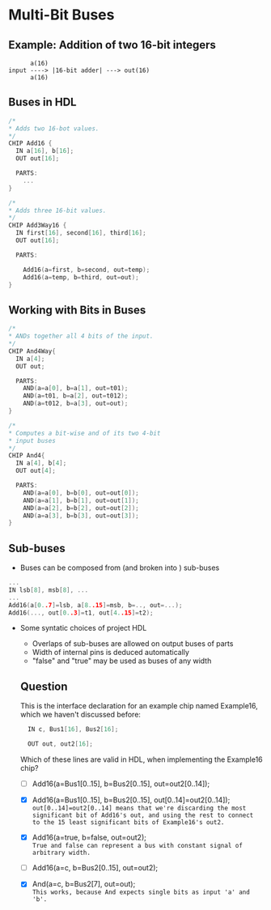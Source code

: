 Multi-Bit Buses
=

Example: Addition of two 16-bit integers
-

```
      a(16)
input ----> |16-bit adder| ---> out(16)
      a(16)
```

Buses in HDL
-

```h
/*
* Adds two 16-bot values.
*/
CHIP Add16 {
  IN a[16], b[16];
  OUT out[16];

  PARTS:
    ...
}
```

```h
/*
* Adds three 16-bit values.
*/
CHIP Add3Way16 {
  IN first[16], second[16], third[16];
  OUT out[16];

  PARTS:

    Add16(a=first, b=second, out=temp);
    Add16(a=temp, b=third, out=out);
}
```

Working with Bits in Buses
-

```h
/*
* ANDs together all 4 bits of the input.
*/
CHIP And4Way{
  IN a[4];
  OUT out;

  PARTS:
    AND(a=a[0], b=a[1], out=t01);
    AND(a=t01, b=a[2], out=t012);
    AND(a=t012, b=a[3], out=out);
}
```

```h
/*
* Computes a bit-wise and of its two 4-bit
* input buses
*/
CHIP And4{
  IN a[4], b[4];
  OUT out[4];

  PARTS: 
    AND(a=a[0], b=b[0], out=out[0]);
    AND(a=a[1], b=b[1], out=out[1]);
    AND(a=a[2], b=b[2], out=out[2]);
    AND(a=a[3], b=b[3], out=out[3]);
}
```

Sub-buses
-

- Buses can be composed from (and broken into ) sub-buses

```h
...
IN lsb[8], msb[8], ...
...
Add16(a[0..7]=lsb, a[8..15]=msb, b=.., out=...);
Add16(..., out[0..3]=t1, out[4..15]=t2);
```

- Some syntatic choices of project HDL
  - Overlaps of sub-buses are allowed on output buses of parts
  - Width of internal pins is deduced automatically
  - "false" and "true" may be used as buses of any width

  Question
  -

  This is the interface declaration for an example chip named Example16, which we haven't discussed before:
  ```h
    IN c, Bus1[16], Bus2[16];

    OUT out, out2[16];
  ```
  Which of these lines are valid in HDL, when implementing the Example16 chip?

  - [ ] Add16(a=Bus1[0..15], b=Bus2[0..15], out=out2[0..14]);
  - [x] Add16(a=Bus1[0..15], b=Bus2[0..15], out[0..14]=out2[0..14]); <br>
  `out[0..14]=out2[0..14] means that we're discarding the most significant bit of Add16's out, and using the rest to connect to the 15 least significant bits of Example16's out2.`
  - [x] Add16(a=true, b=false, out=out2);<br>
  `True and false can represent a bus with constant signal of arbitrary width.`
  - [ ] Add16(a=c, b=Bus2[0..15], out=out2);
  - [x] And(a=c, b=Bus2[7], out=out);<br>
  `This works, because And expects single bits as input 'a' and 'b'.`


